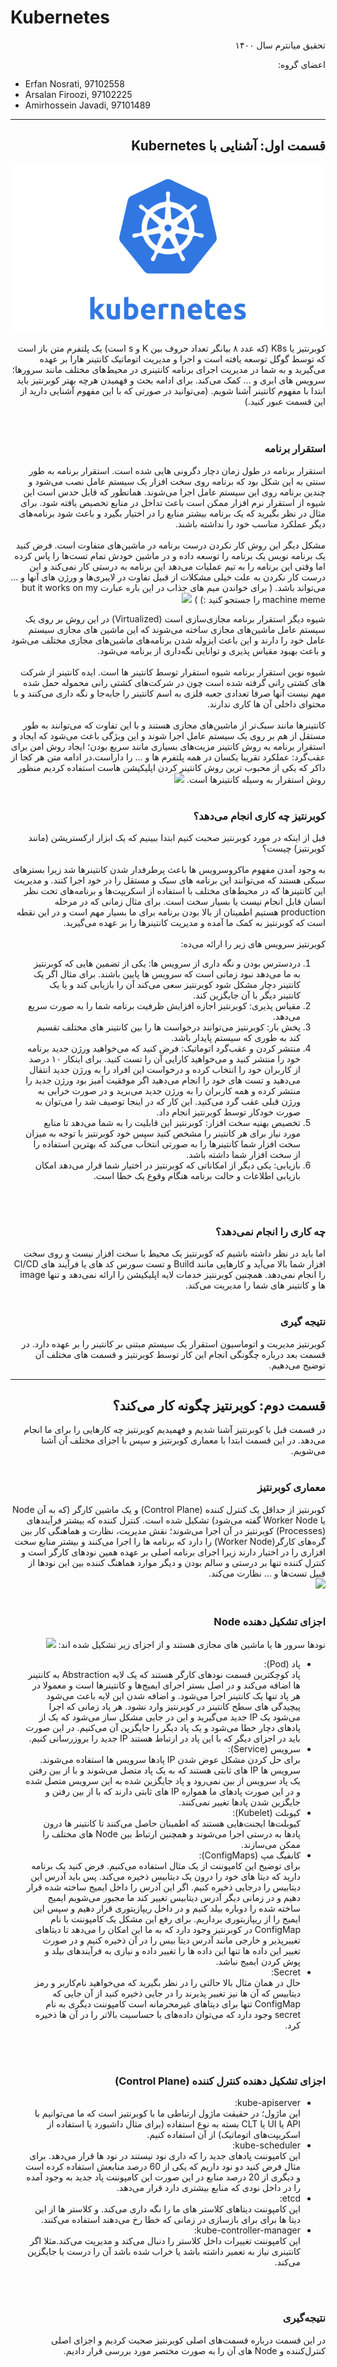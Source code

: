 Kubernetes
==========

<div style="direction:rtl;">
تحقیق میانترم سال ۱۴۰۰

اعضای گروه:
</div>

* Erfan Nosrati, 97102558
* Arsalan Firoozi, 97102225
* Amirhossein Javadi, 97101489

<hr>

<div style="direction:rtl;">
<h2>قسمت اول: آشنایی با <b>Kubernetes</b></h2>

![](./K8s.png)


کوبرنتیز یا K8s (که عدد ۸ بیانگر تعداد حروف بین K و s است) یک پلتفرم متن باز است که توسط گوگل توسعه یافته است و اجرا و مدیریت اتوماتیک کانتینر هارا بر عهده می‌گیرید و به شما در مدیریت اجرای برنامه کانتینری در محیط‌های مختلف مانند سرورها؛ سرویس های ابری و ... کمک می‌کند. برای ادامه بحث و فهمیدن هرچه بهتر کوبرنتیز باید ابتدا با مفهوم کانتینر آشنا شویم. (می‌توانید در صورتی که با این مفهوم آشنایی دارید از این قسمت عبور کنید.)
<br>
<br>
<br>
<h3>استقرار برنامه</h3>
استقرار برنامه در طول زمان دچار دگرونی هایی شده است. استقرار برنامه به طور سنتی به این شکل بود که برنامه روی سخت افزار یک سیستم عامل نصب می‌شود و چندین برنامه روی این سیستم عامل اجرا می‌شوند. همانطور که قابل حدس است این شیوه از استقرار نرم افزار ممکن است باعث تداخل در منابع تخصیص یافته شود. برای مثال در نظر بگیرید که یک برنامه بیشتر منابع را در اختیار بگیرد و باعث شود برنامه‌های دیگر عملکرد مناسب خود را نداشته باشند.
<br>
<br>
مشکل دیگر این روش کار نکردن درست برنامه در ماشین‌های متفاوت است. فرض کنید یک برنامه نویس یک برنامه را توسعه داده و در ماشین خودش تمام تست‌ها را پاس کرده اما وقتی این برنامه را به تیم عملیات می‌دهد این برنامه به درستی کار نمی‌کند و این درست کار نکردن به علت خیلی مشکلات از قبیل تفاوت در لایبری‌ها و ورژن های آنها و ... می‌تواند باشد. ( برای خواندن میم های جذاب در این باره عبارت but it works on my machine meme را جستجو کنید :) )

<img src="https://files.virgool.io/upload/users/1405661/posts/bwq61wsqavd9/6zqbmttympqv.jpeg">

شیوه دیگر استقرار برنامه مجازی‌سازی است (Virtualized) در این روش بر روی یک سیستم عامل ماشین‌‌های مجازی ساخته می‌شوند که این ماشین های مجازی سیستم عامل خود را دارند و این باعث ایزوله شدن برنامه‌های ماشین‌های مجازی مختلف می‌شود و باعث بهبود مقیاس پذیری و توانایی نگه‌داری از برنامه می‌شود.
<br>
<br>
شیوه نوین استقرار برنامه شیوه استقرار توسط کانتینر ها است. ایده کانتینر از شرکت های کشتی رانی گرفته شده است چون در شرکت‌های کشتی رانی محموله حمل شده مهم نیست آنها صرفا تعدادی جعبه فلزی به اسم کانتینر را جا‌به‌جا‌ و نگه داری می‌کنند و با محتوای داخلی آن ها کاری ندارند.
<br>
<br>
کانتینرها‌ مانند سبک‌تر از ماشین‌های مجازی هستند و با این تفاوت که می‌توانند به طور مستقل از هم بر روی یک سیستم عامل اجرا شوند و این ویژگی باعث می‌شود که ایجاد و استقرار برنامه به روش کانتینر مزیت‌های بسیاری مانند سریع بودن؛ ایجاد روش امن برای عقب‌گرد: عملکرد تقریبا یکسان در همه پلتفرم ها و ... را داراست.در ادامه متن هر کجا از داکر که یکی از محبوب ترین روش کانتینر کردن اپلیکیشن هاست استفاده کردیم منظور روش استقرار به وسیله کانتینرها است.
<img src="https://files.virgool.io/upload/users/1405661/posts/bwq61wsqavd9/ksbqdez3liiv.jpeg">
<br>
<br>
<h3>کوبرنتیز چه کاری انجام می‌دهد؟</h3>
قبل از اینکه در مورد کوبرنتیز صحبت کنیم ابتدا ببینیم که یک ابزار ارکستریشن (مانند کوبرنتیز) چیست؟
<br>
<br>
به وجود آمدن مفهوم ماکروسرویس ها باعث پرطرفدار شدن کانتینرها شد زیرا بسترهای سبکی هستند که می‌توانند این برنامه های سبک و مستقل را در خود اجرا کنند. و مدیریت این کانتینرها که در محیط‌های مختلف با استفاده از اسکریپت‌ها و برنامه‌های تحت نظر انسان قابل انجام نیست یا بسیار سخت است. برای مثال زمانی که در مرحله production هستیم اطمینان از بالا بودن برنامه برای ما بسیار مهم است و در این نقطه است که کوبرنتیز به کمک ما آمده و مدیریت کانتینرها را بر عهده می‌گیرید.
<br>
<br>
کوبرنتیز سرویس های زیر را ارائه می‌ده:

1. دردسترس بودن و نگه داری از سرویس ها: یکی از تضمین هایی که کوبرنتیز به ما می‌دهد نبود زمانی است که سرویس ها پایین باشند. برای مثال اگر یک کانتینر دچار مشکل شود کوبرنتیز سعی می‌کند آن را بازیابی کند و یا یک کانتینر دیگر با آن جایگزین کند.
1. مقیاس پذیری: کوبرنتیز اجازه افزایش ظرفیت برنامه شما را به صورت سریع می‌دهد.
1. پخش بار: کوبرنتیز می‌توانند درخواست ها را بین کانتینر های مختلف تقسیم کند به طوری که سیستم پایدار باشد.
1.  منتشر کردن و عقب‌گرد اتوماتیک: فرض کنید که می‌خواهید ورژن جدید برنامه خود را منتشر کنید و می‌‌خواهید کارایی آن را تست کنید. برای اینکار ۱۰ درصد از کاربران خود را انتخاب کرده و درخواست این افراد را به ورژن جدید انتقال می‌دهید و تست های خود را انجام می‌دهید اگر موفقیت آمیز بود ورژن جدید را منتشر کرده و همه کاربران را به ورژن جدید می‌برید و در صورت خرابی به ورژن قبلی عقب گرد می‌کنید. این کار که در اینجا توصیف شد را می‌توان به صورت خودکار توسط کوبرنتیز انجام داد.
1. تخصیص بهنیه سخت افزار: کوبرنتیز این قابلیت را به شما می‌دهد تا منابع مورد نیاز برای هر کانتینر را مشخص کنید سپس خود کوبرنتیز با توجه به میزان سخت افزار شما کانتینرها را به صورتی انتخاب می‌کند که بهترین استفاده را از سخت افزار شما داشته باشد.
1. بازیابی: یکی دیگر از امکاناتی که کوبرنتیز در اختیار شما قرار می‌دهد امکان بازیابی اطلاعات و حالت برنامه هنگام وقوع یک خطا است.
<br>
<br>
<h3>چه کاری را انجام نمی‌دهد؟</h3>
اما باید در نظر داشته باشیم که کوبرنتیز یک محیط با سخت افزار نیست و روی سخت افزار شما بالا می‌آید و کارهایی مانند ‌‌Build و تست سورس کد های یا فرآیند های CI/CD را انجام نمی‌دهد. همچنین کوبرنتیز خدمات لایه اپلیکیشن را ارائه نمی‌دهد و تنها image ها و کانتینر های شما را مدیریت می‌کند.
<br>
<br>
<h3>نتیجه گیری</h3>
کوبرنتیز مدیریت و اتوماسیون استقرار یک سیستم مبتنی بر کانتینر را بر عهده دارد. در قسمت بعد درباره چگونگی انجام این کار توسط کوبرنتیز و قسمت های مختلف آن توضیح می‌دهیم.

<hr>
<h2>قسمت دوم: کوبرنتیز چگونه کار می‌کند؟</h2>
در قسمت قبل با کوبرنتیز آشنا شدیم و فهمیدیم کوبرنتیز چه کارهایی را برای ما انجام می‌دهد. در این قسمت ابتدا با معماری کوبرنتیز و سپس با اجزای مختلف آن آشنا می‌شویم.
<br>
<br>
<h3>معماری کوبرنتیز</h3>
کوبرنتیز از حداقل یک کنترل کننده (Control Plane) و یک ماشین کارگر (که به آن Node یا Worker Node گفته می‌شود) تشکیل شده است. کنترل کننده که بیشتر فرآیندهای (Processes) کوبرنتیز در آن اجرا می‌شوند؛ نقش
مدیریت، نظارت و هماهنگی کار بین گره‌های کارگر(Worker Node) را دارد که برنامه ها را اجرا می‌کنند و بیشتر منابع سخت افزاری را در اختیار دارند زیرا اجرای برنامه اصلی بر عهده همین نود‌های کارگر است و کنترل کننده تنها بر درستی و سالم بودن و دیگر موارد هماهنگ کننده بین این نود‌ها از قبیل تست‌ها و ... نظارت می‌کند.
<br>
<img src="https://files.virgool.io/upload/users/1405661/posts/kmfqgq7e3zzn/ppktntnz7f4e.png">
<br>
<br>
<h3>اجزای تشکیل دهنده Node</h3>
نودها سرور ها یا ماشین های مجازی هستند و از اجزای زیر تشکیل شده اند:
<img src="https://files.virgool.io/upload/users/1405661/posts/kmfqgq7e3zzn/gm0aeoeybmco.png">

* پاد (‌Pod):<br>
پاد کوچکترین قسمت نودهای کارگر هستند که یک لایه Abstraction به کانتینر ها اضافه می‌کند و در اصل بستر اجرای ایمیج‌ها و کانتینرها است و معمولا در هر پاد تنها یک کانتینر اجرا می‌شود. و اضافه شدن این لایه باعث‌ می‌شود پیچیدگی های سطح کانتینر در کوبرنتیز وارد نشود. هر پاد زمانی که اجرا می‌شود یک IP جدید می‌گیرید و این در جایی مشکل ساز می‌شود که یک از پادهای دچار خطا می‌شود و یک پاد دیگر را جایگزین آن می‌کنیم. در این صورت باید در اجزای دیگر که با این پاد در ارتباط هستند IP جدید را بروزرسانی کنیم.
* سرویس (Service): <br>
برای حل کردن مشکل ‌عوض شدن IP پادها سرویس ها استفاده می‌شوند. سرویس ها IP های ثابتی هستند که به یک پاد متصل می‌شوند و با از بین رفتن یک پاد سرویس از بین نمی‌رود و پاد جایگزین شده به این سرویس متصل شده و در این صورت پاد‌های ما همواره IP های ثابتی دارند که با از بین رفتن و جایگزین شدن پادها تغییر نمی‌کنند.
* کیوبلت (Kubelet):<br>
کیوبلت‌ها ایجنت‌هایی هستند که اطمینان حاصل می‌کنند تا کانتینر ها درون پادها به درستی اجرا می‌شوند و همچنین ارتباط بین Node های مختلف را ممکن می‌سازند.
* کانفیگ مپ (ConfigMaps):<br>
برای توضیح این کامپوننت از یک مثال استفاده می‌کنیم. فرض کنید یک برنامه دارید که دیتا های خود را درون یک دیتابیس ذخیره می‌کند. پس باید آدرس این دیتابیس را درجایی ذخیره کنیم. اگر این آدرس را داخل ایمیج ساخته شده قرار دهیم و در زمانی دیگر آدرس دیتابیس تغییر کند ما مجبور می‌شویم ایمیج ساخته شده را دوباره بیلد کنیم و در داخل ریپازیتوری قرار دهیم و سپس این ایمیج را از ریپازیتوری برداریم. برای رفع این مشکل یک کامپوننت با نام ‌ConfigMap در کوبرنتیز وجود دارد که به ما این امکان را می‌دهد تا دیتاهای تغییرپذیر و خارجی مانند آدرس دیتا بیس را در آن ذخیره کنیم و در صورت تغییر این داده ها تنها این داده ها را تغییر داده و نیازی به فرآیندهای بیلد و پوش کردن ایمیج نباشد.
* Secret:<br>
حال در همان مثال بالا حالتی را در نظر بگیرید که می‌خواهید نام‌کاربر و رمز دیتابیس که آن ها نیز تغییر پذیرند را در جایی ذخیره کنید از آن جایی که ConfigMap تنها برای دیتاهای غیرمحرمانه است کامپوننت دیگری به نام secret وجود دارد که می‌توان داده‌های با حساسیت بالاتر را در آن ها ذخیره کرد.
<br>
<br>
<h3>اجزای تشکیل دهنده کنترل کننده (Control Plane)</h3>

* kube-apiserver:<br>
این ماژول؛ در حقیقت ماژول ارتباطی ما با کوبرنتیز است که ما می‌توانیم با API یا UI یا CLT بسته به نوع استفاده (برای مثال داشبورد یا استفاده از اسکریپت‌های اتوماتیک) از آن استفاده کنیم. ‌
* kube-scheduler:<br>
این کامپوننت پاد‌های جدید را که داری نود نیستند در نود ها قرار می‌دهد. برای مثال فرض کنید دو نود داریم که یکی از 60 درصد منابعش استفاده کرده است و دیگری از 20 درصد منابع در این صورت این کامپوننت پاد جدید به وجود آمده را در داخل نودی که منابع بیشتری دارد قرار می‌دهد.
* etcd:<br>
این کامپوننت دیتاهای کلاستر های ما را نگه داری می‌کند. و کلاستر ها از این دیتا ها برای برای بازسازی در زمانی که خطا رخ می‌دهند استفاده می‌کنند.
* kube-controller-manager:<br>
این کامپوننت تغییرات داخل کلاستر را دنبال می‌کند و مدیریت می‌کند.مثلا اگر کانتینری نیاز به تعمیر داشته باشد یا خراب شده باشد آن را درست یا جایگزین می‌کند.
<br>
<br>
<h3>نتیجه‌گیری</h3>
در این قسمت درباره قسمت‌های اصلی کوبرنتیز صحبت کردیم و اجزای اصلی کنترل‌کننده و Node های آن را به صورت مختصر مورد بررسی قرار دادیم.